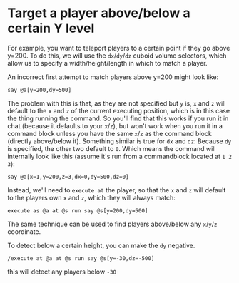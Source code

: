 # Target a player above/below a certain Y level

For example, you want to teleport players to a certain point if they go above y=200. To do this, we will use the `dx`/`dy`/`dz` cuboid volume selectors, which allow us to specify a width/height/length in which to match a player.

An incorrect first attempt to match players above y=200 might look like:

    say @a[y=200,dy=500]

The problem with this is that, as they are not specified but `y` is, `x` and `z` will default to the `x` and `z` of the current executing position, which is in this case the thing running the command. So you'll find that this works if you run it in chat (because it defaults to your `x`/`z`), but won't work when you run it in a command block unless you have the same `x`/`z` as the command block (directly above/below it). Something similar is true for `dx` and `dz`: Because `dy` is specified, the other two default to `0`. Which means the command will internally look like this (assume it's run from a commandblock located at `1 2 3`):
   
    say @a[x=1,y=200,z=3,dx=0,dy=500,dz=0]

Instead, we'll need to `execute at` the player, so that the `x` and `z` will default to the players own `x` and `z`, which they will always match:

    execute as @a at @s run say @s[y=200,dy=500]

The same technique can be used to find players above/below any `x`/`y`/`z` coordinate.

To detect below a certain height, you can make the `dy` negative.

    /execute at @a at @s run say @s[y=-30,dz=-500]
this will detect any players below `-30`

